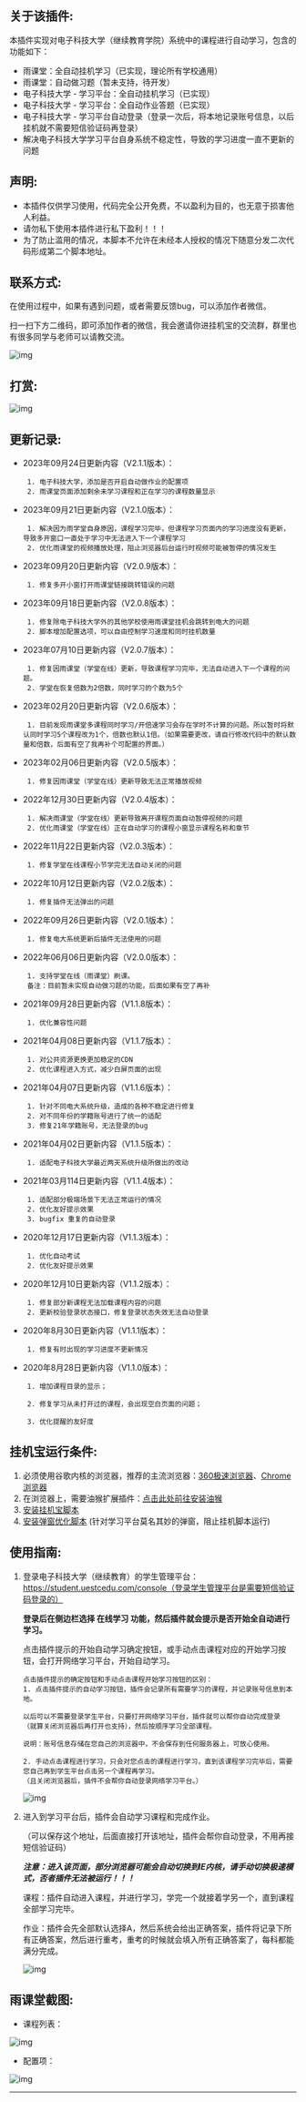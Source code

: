 ## 关于该插件:

   本插件实现对电子科技大学（继续教育学院）系统中的课程进行自动学习，包含的功能如下：

- 雨课堂：全自动挂机学习（已实现，理论所有学校通用）
- 雨课堂：自动做习题（暂未支持，待开发）
- 电子科技大学 - 学习平台：全自动挂机学习（已实现）
- 电子科技大学 - 学习平台：全自动作业答题（已实现）
- 电子科技大学 - 学习平台自动登录（登录一次后，将本地记录账号信息，以后挂机就不需要短信验证码再登录）
- 解决电子科技大学学习平台自身系统不稳定性，导致的学习进度一直不更新的问题



## 声明:

- 本插件仅供学习使用，代码完全公开免费，不以盈利为目的，也无意于损害他人利益。
- 请勿私下使用本插件进行私下盈利！！！
- 为了防止滥用的情况，本脚本不允许在未经本人授权的情况下随意分发二次代码形成第二个脚本地址。



## **联系方式:**

在使用过程中，如果有遇到问题，或者需要反馈bug，可以添加作者微信。

扫一扫下方二维码，即可添加作者的微信，我会邀请你进挂机宝的交流群，群里也有很多同学与老师可以请教交流。

![img](https://greasyfork.s3.us-east-2.amazonaws.com/z219hjkrn58l22nc104o2o2gb8y6)

## 打赏:

![img](https://greasyfork.s3.us-east-2.amazonaws.com/pjrvs6raqn3mw9ycj6n246bylu2p)

## 更新记录:
- 2023年09月24日更新内容（V2.1.1版本）：

  ```
   1. 电子科技大学，添加是否开启自动做作业的配置项
   2. 雨课堂页面添加剩余未学习课程和正在学习的课程数量显示
  ```
- 2023年09月21日更新内容（V2.1.0版本）：

  ```
   1. 解决因为雨学堂自身原因，课程学习完毕，但课程学习页面内的学习进度没有更新，导致多开窗口一直处于学习中无法进入下一个课程学习
   2. 优化雨课堂的视频播放处理，阻止浏览器后台运行时视频可能被暂停的情况发生
  ```
- 2023年09月20日更新内容（V2.0.9版本）：

  ```
   1. 修复多开小窗打开雨课堂链接跳转错误的问题
  ```
- 2023年09月18日更新内容（V2.0.8版本）：

  ```
   1. 修复除电子科技大学外的其他学校使用雨课堂挂机会跳转到电大的问题
   2. 脚本增加配置选项，可以自由控制学习速度和同时挂机数量
  ```

- 2023年07月10日更新内容（V2.0.7版本）：

  ```
   1. 修复因雨课堂（学堂在线）更新，导致课程学习完毕，无法自动进入下一个课程的问题。
   2. 学堂在恢复倍数为2倍数，同时学习的个数为5个
  ```

- 2023年02月20日更新内容（V2.0.6版本）：

  ```
   1. 目前发现雨课堂多课程同时学习/开倍速学习会存在学时不计算的问题。所以暂时将默认同时学习5个课程改为1个，倍数也默认1倍。（如果需要更改，请自行修改代码中的默认数量和倍数，后面有空了我再补个可配置的界面。）
  ```

- 2023年02月06日更新内容（V2.0.5版本）：

  ```
   1. 修复因雨课堂（学堂在线）更新导致无法正常播放视频
  ```

- 2022年12月30日更新内容（V2.0.4版本）：

  ```
   1. 解决雨课堂（学堂在线）更新导致离开课程页面自动暂停视频的问题
   2. 优化雨课堂（学堂在线）正在自动学习的课程小窗显示课程名称和章节
  ```

- 2022年11月22日更新内容（V2.0.3版本）：

  ```
   1. 修复学堂在线课程小节学完无法自动关闭的问题
  ```

- 2022年10月12日更新内容（V2.0.2版本）：

  ```
   1. 修复插件无法弹出的问题
  ```

- 2022年09月26日更新内容（V2.0.1版本）：

  ```
   1. 修复电大系统更新后插件无法使用的问题
  ```

- 2022年06月06日更新内容（V2.0.0版本）：

  ```
   1. 支持学堂在线（雨课堂）刷课。
   备注：目前暂未实现自动做习题的功能，后面如果有空了再补
  ```

- 2021年09月28日更新内容（V1.1.8版本）：

  ```
   1. 优化兼容性问题
  ```

- 2021年04月08日更新内容（V1.1.7版本）：

  ```
   1. 对公共资源更换更加稳定的CDN
   2. 优化课程进入方式，减少白屏页面的出现
  ```


- 2021年04月07日更新内容（V1.1.6版本）：

  ```
   1. 针对不同电大系统升级，造成的各种不稳定进行修复
   2. 对不同年份的学籍账号进行了统一的适配
   3. 修复21年学籍账号，无法登录的bug
  ```

  

- 2021年04月02日更新内容（V1.1.5版本）：

  ```
   1. 适配电子科技大学最近两天系统升级所做出的改动
  ```

  

- 2021年03月114日更新内容（V1.1.4版本）：

  ```
   1. 适配部分极端场景下无法正常运行的情况
   2. 优化友好提示效果
   3. bugfix 重复的自动登录
  ```

  

- 2020年12月17日更新内容（V1.1.3版本）：

  ```
   1. 优化自动考试
   2. 优化友好提示效果
  ```

  

- 2020年12月10日更新内容（V1.1.2版本）：

  ```
   1. 修复部分新课程无法加载课程内容的问题
   2. 更新校验登录状态接口，修复登录状态失效无法自动登录
  ```

  

- 2020年8月30日更新内容（V1.1.1版本）：

  ```
   1. 修复有时出现的学习进度不更新情况
  ```

  

- 2020年8月28日更新内容（V1.1.0版本）：

  ```
   1. 增加课程目录的显示；
  
   2. 修复学习从未打开过的课程，会出现空白页面的问题；
  
   3. 优化提醒的友好度
  ```

  

## 挂机宝运行条件:

1.  必须使用谷歌内核的浏览器，推荐的主流浏览器：[360极速浏览器](http://browser.360.cn/ee/)、[Chrome浏览器](https://www.google.cn/chrome/)
2.  在浏览器上，需要油猴扩展插件：[点击此处前往安装油猴](https://ext.chrome.360.cn/webstore/detail/dhdgffkkebhmkfjojejmpbldmpobfkfo)
3.  [安装挂机宝脚本](https://greasyfork.org/zh-CN/scripts/410062)
4.  [安装弹窗优化脚本](https://greasyfork.org/zh-CN/scripts/391736) (针对学习平台莫名其妙的弹窗，阻止挂机脚本运行)



## 使用指南:

1. 登录电子科技大学（继续教育）的学生管理平台：https://student.uestcedu.com/console（登录学生管理平台是需要短信验证码登录的）

   **登录后在侧边栏选择 在线学习 功能，然后插件就会提示是否开始全自动进行学习。**

   点击插件提示的开始自动学习确定按钮，或手动点击课程对应的开始学习按钮，会打开网络学习平台，开始自动学习。

   ```
   点击插件提示的确定按钮和手动点击课程开始学习按钮的区别：
   1. 点击插件提示的自动学习按钮，插件会记录所有需要学习的课程，并记录账号信息到本地。
   
   以后可以不需要登录学生平台，只要打开网络学习平台，插件就可以帮你自动完成登录
   （就算关闭浏览器后再打开也支持），然后按顺序学习全部课程。
   
   说明：账号信息存储在您自己的浏览器中，不会保存到任何服务器上，可放心使用。
   
   2. 手动点击课程进行学习，只会对您点击的课程进行学习，直到该课程学习完毕后，需要您自己再到学生平台点击另一个课程再学习。
   （且关闭浏览器后，插件不会帮你自动登录网络学习平台。）
   ```

   ![img](https://greasyfork.s3.us-east-2.amazonaws.com/btxoqo9fvesydvsd1jft57em6e8a)

   

2. 进入到学习平台后，插件会自动学习课程和完成作业。

   （可以保存这个地址，后面直接打开该地址，插件会帮你自动登录，不用再接短信验证码）

   

   ***注意：进入该页面，部分浏览器可能会自动切换到IE内核，请手动切换极速模式，否者插件无法被运行！！！***

   

   课程：插件自动进入课程，并进行学习，学完一个就接着学另一个，直到课程全部学习完毕。

   作业：插件会先全部默认选择A，然后系统会给出正确答案，插件将记录下所有正确答案，然后进行重考，重考的时候就会填入所有正确答案了，每科都能满分完成。

   ![img](https://greasyfork.s3.us-east-2.amazonaws.com/3cl7pgs6nrax1ivdu8sbpuhezqi4)

## 雨课堂截图:
* 课程列表：

![img](https://github.com/Horjer/guajibao/blob/main/image/screenshot_04.png)

* 配置项：

![img](https://github.com/Horjer/guajibao/blob/main/image/screenshot_05.png)

------

